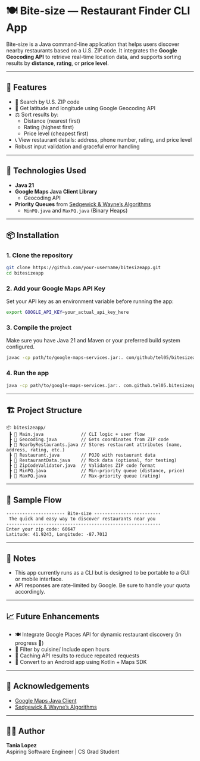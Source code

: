 # 🍽️ Bite-size — Restaurant Finder CLI App

Bite-size is a Java command-line application that helps users discover nearby restaurants based on a U.S. ZIP code. It integrates the **Google Geocoding API** to retrieve real-time location data, and supports sorting results by **distance**, **rating**, or **price level**.

---

## 🚀 Features

- 🔎 Search by U.S. ZIP code
- 📍 Get latitude and longitude using Google Geocoding API
- ⚖️ Sort results by:
  - Distance (nearest first)
  - Rating (highest first)
  - Price level (cheapest first)
- 📞 View restaurant details: address, phone number, rating, and price level
- Robust input validation and graceful error handling

---

## 🧰 Technologies Used

- **Java 21**
- **Google Maps Java Client Library**
  - Geocoding API
- **Priority Queues** from [Sedgewick & Wayne’s Algorithms](https://algs4.cs.princeton.edu/)
  - `MinPQ.java` and `MaxPQ.java` (Binary Heaps)

---

## 📦 Installation

### 1. Clone the repository
```bash
git clone https://github.com/your-username/bitesizeapp.git
cd bitesizeapp
```

### 2. Add your Google Maps API Key
Set your API key as an environment variable before running the app:
```bash
export GOOGLE_API_KEY=your_actual_api_key_here
```

### 3. Compile the project
Make sure you have Java 21 and Maven or your preferred build system configured.

```bash
javac -cp path/to/google-maps-services.jar:. com/github/tel05/bitesizeapp/*.java
```

### 4. Run the app
```bash
java -cp path/to/google-maps-services.jar:. com.github.tel05.bitesizeapp.Main
```

---

## 🏗️ Project Structure

```
📦 bitesizeapp/
 ┣ 📄 Main.java              // CLI logic + user flow
 ┣ 📄 Geocoding.java         // Gets coordinates from ZIP code
 ┣ 📄 NearbyRestaurants.java // Stores restaurant attributes (name, address, rating, etc.)
 ┣ 📄 Restaurant.java        // POJO with restaurant data
 ┣ 📄 RestaurantData.java    // Mock data (optional, for testing)
 ┣ 📄 ZipCodeValidator.java  // Validates ZIP code format
 ┣ 📄 MinPQ.java             // Min-priority queue (distance, price)
 ┣ 📄 MaxPQ.java             // Max-priority queue (rating)
```

---

## 🧪 Sample Flow

```
---------------------- Bite-size -------------------------
 The quick and easy way to discover restaurants near you
----------------------------------------------------------
Enter your zip code: 60647
Latitude: 41.9243, Longitude: -87.7012
```

---

## 📌 Notes

- This app currently runs as a CLI but is designed to be portable to a GUI or mobile interface.
- API responses are rate-limited by Google. Be sure to handle your quota accordingly.

---

## 📈 Future Enhancements

- 🍽️ Integrate Google Places API for dynamic restaurant discovery (in progress 🚧)
- 🧾 Filter by cuisine/ Include open hours
- 🛑 Caching API results to reduce repeated requests
- 📱 Convert to an Android app using Kotlin + Maps SDK

---

## 🤝 Acknowledgements

- [Google Maps Java Client](https://github.com/googlemaps/google-maps-services-java)
- [Sedgewick & Wayne’s Algorithms](https://algs4.cs.princeton.edu/home/)

---

## 👩‍💻 Author

**Tania Lopez**  
Aspiring Software Engineer | CS Grad Student  
